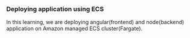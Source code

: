 ### Deploying application using ECS

In this learning, we are deploying angular(frontend) and node(backend) application on Amazon managed ECS cluster(Fargate).
